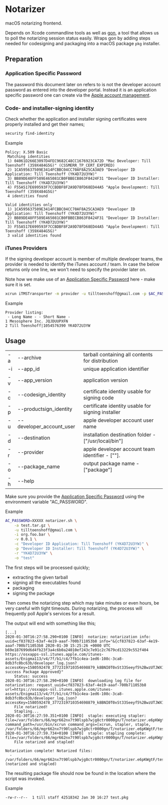 # Notarizer

macOS notarizing frontend.

Depends on Xcode commandline tools as well as [gon](https://github.com/mitchellh/gon), a tool that allows us to poll the notarizing session status easily. Wraps gon by adding steps needed for codesigning and packaging into a macOS package `pkg` installer.

## Preparation

### Application Specific Password

The password this document later on refers to is not the developer account password as entered into the developer portal. Instead it is an application specific password one can create via the [Apple account management](https://appleid.apple.com/account/manage).

### Code- and installer-signing identity

Check whether the application and installer signing certificates were properly installed and get their names;

```bash
security find-identity
```

Example
```
Policy: X.509 Basic
 Matching identities
 1) 04061D266E3097D4FEC9682C48CC1676923CA72D "Mac Developer: Till Toenshoff (359X484G5G)" (CSSMERR_TP_CERT_EXPIRED)
 2) 1CA595637509E3414FCBBC04CC70AF8A25CA3AE9 "Developer ID Application: Till Toenshoff (YK4D72U3YW)"
 3) BB89DE48FF589E465081CB0FBBECB863F8424F31 "Developer ID Installer: Till Toenshoff (YK4D72U3YW)"
 4) F55A517E699593F7CCBDBF8F2A9D78FD68ED44A5 "Apple Development: Till Toenshoff (359X484G5G)"
 4 identities found

Valid identities only
 1) 1CA595637509E3414FCBBC04CC70AF8A25CA3AE9 "Developer ID Application: Till Toenshoff (YK4D72U3YW)"
 2) BB89DE48FF589E465081CB0FBBECB863F8424F31 "Developer ID Installer: Till Toenshoff (YK4D72U3YW)"
 3) F55A517E699593F7CCBDBF8F2A9D78FD68ED44A5 "Apple Development: Till Toenshoff (359X484G5G)"
 3 valid identities found
```

### iTunes Providers

If the signing developer account is member of multiple developer teams, the provider is needed to identify the iTunes account / team. In case the below returns only one line, we won't need to specify the provider later on.

Note how we make use of an [Application Specific Password](#application-specific-password) here - make sure it is set.
```bash
xcrun iTMSTransporter -m provider -u tilltoenshoff@gmail.com -p $AC_PASSWORD
```

Example
```
Provider listing:
 - Long Name - - Short Name -
1 Mesosphere Inc. JQJDUUPXFN
2 Till Toenshoff|1054576390 YK4D72U3YW
```


## Usage

|    |                          |                                                      |
|----|--------------------------|------------------------------------------------------|
| -a | --archive                | tarball containing all contents for distribution     |
| -i | --app_id                 | unique application identifier                        |
| -v | --app_version 	        | application version                                  |
| -c | --codesign_identity      | certificate identity usable for signing code         |
| -p | --productsign_identity   | certificate identity usable for signing installer    |
| -u | --developer_account_user | apple developer account user name                    |
| -d | --destination            | installation destination folder - ["/usr/local/bin"] |
| -r | --provider               | apple developer account team identifier - [""].      |
| -o | --package_name           | output package name - ["package"]                    |
| -h | --help                   |                                                      |

Make sure you provide the [Application Specific Password](#application-specific-password) using the environment variable "AC_PASSWORD".

Example
```bash
AC_PASSWORD=XXXXX notarizer.sh \
    -a test.tar.gz \
    -u tilltoenshoff@gmail.com \
    -i org.foo.bar \
    -v 0.0.1 \
    -c "Developer ID Application: Till Toenshoff (YK4D72U3YW)" \
    -p "Developer ID Installer: Till Toenshoff (YK4D72U3YW)" \
    -r "YK4D72U3YW" \
    -o "test"
```

The first steps will be processed quickly;
- extracting the given tarball
- signing all the executables found
- packaging
- signing the package

Then comes the notarizing step which may take minutes or even hours, be very careful with tight timeouts. During notarizing, the process will frequently poll Apple's services for a result.

The output will end with something like this;
```
[...]
2020-01-30T16:27:58.290+0100 [INFO]  notarize: notarization info: uuid=cf837823-63af-4e19-aaaf-700b711053b8 info="&{cf837823-63af-4e19-aaaf-700b711053b8 2020-01-30 15:25:26 +0000 UTC b69e187699d6d4fb23f3a4c6b0a24010ef243c7e91c2c7679cd13229c552f404 https://osxapps-ssl.itunes.apple.com/itunes-assets/Enigma113/v4/7f/b1/c4/7fb1c4ea-1ed6-108c-3ca8-8db3fc0bc63b/developer_log.json?accessKey=1580592478_3772319710354698879_k8BNI0T0xSt33Seeyf5%2BwzUTJWX18tWozLqYGt%2F9gb5fTsCOgUyyCFTzmdKRw3KCltmHb10UDLNjaC9%2FPDc0oJc7ILMJRg9uPBvMe5VTvebINlI9VC10jRpAfi4i0riw8G8GibAD0sdSxAWtM7bOOyAeoZOPvcuhj2tGWCFTINY%3D success Package Approved}"
    Status: success
2020-01-30T16:27:58.290+0100 [INFO]  downloading log file for notarization: request_uuid=cf837823-63af-4e19-aaaf-700b711053b8 url=https://osxapps-ssl.itunes.apple.com/itunes-assets/Enigma113/v4/7f/b1/c4/7fb1c4ea-1ed6-108c-3ca8-8db3fc0bc63b/developer_log.json?accessKey=1580592478_3772319710354698879_k8BNI0T0xSt33Seeyf5%2BwzUTJWX18tWozLqYGt%2F9gb5fTsCOgUyyCFTzmdKRw3KCltmHb10UDLNjaC9%2FPDc0oJc7ILMJRg9uPBvMe5VTvebINlI9VC10jRpAfi4i0riw8G8GibAD0sdSxAWtM7bOOyAeoZOPvcuhj2tGWCFTINY%3D
    File notarized!
    Stapling...
2020-01-30T16:27:59.351+0100 [INFO]  staple: executing stapler: file=/var/folders/66/mgr662nx7t90lspb7wjg8ctr0000gn/T/notarizer.e6pKWgtF/test.pkg command_path=/usr/bin/xcrun command_args=[xcrun, stapler, staple, /var/folders/66/mgr662nx7t90lspb7wjg8ctr0000gn/T/notarizer.e6pKWgtF/test.pkg]
2020-01-30T16:27:59.734+0100 [INFO]  staple: stapling complete: file=/var/folders/66/mgr662nx7t90lspb7wjg8ctr0000gn/T/notarizer.e6pKWgtF/test.pkg
    File notarized and stapled!

Notarization complete! Notarized files:
  - /var/folders/66/mgr662nx7t90lspb7wjg8ctr0000gn/T/notarizer.e6pKWgtF/test.pkg (notarized and stapled)
```

The resulting package file should now be found in the location where the script was invoked.

Example
```
-rw-r--r--  1 till staff 42518342 Jan 30 16:27 test.pkg
```

